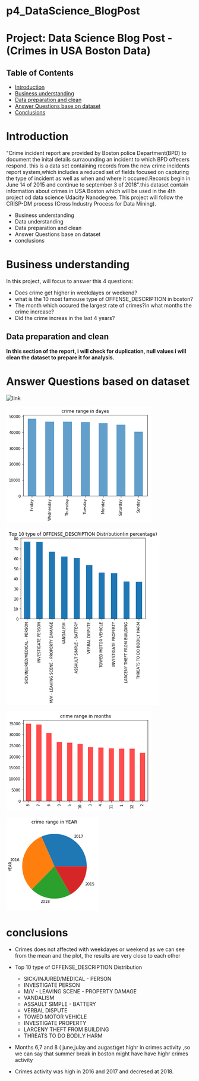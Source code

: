 # p4_DataScience_BlogPost
# Project: Data Science Blog Post - (Crimes in USA Boston Data)

## Table of Contents
<ul>
<li><a href="#intro">Introduction</a></li>
  <li><a href="#Business understanding">Business understanding</a></li>
<li><a href="#Data preparation and clean">Data preparation and clean</a></li>
<li><a href="#Answer Questions base on dataset">Answer Questions base on dataset</a></li>
<li><a href="#conclusions">Conclusions</a></li>
</ul>

<a id='intro'></a>

# Introduction
"Crime incident report are provided by Boston police Department(BPD) to document the inital details surraounding an incident to which BPD offecers respond. this is a data set containing records from the new crime incidents report system,which includes a reduced set of fields focused on capturing the type of incident as well as  when and where it occured.Records  begin in June 14  of 2015 and continue to september 3 of 2018".this dataset contain information about crimes in USA Boston which will be used  in the 4th project od data science Udacity Nanodegree.
This project will follow the CRISP-DM process (Cross Industry Process for Data Mining).

- Business understanding
- Data understanding
- Data preparation and clean
- Answer Questions base on dataset 
- conclusions
<a id='Business understanding'></a>

# Business understanding

In this project, will focus to answer this 4 questions:

- Does crime get higher in weekdayes or weekend?
- what is the 10 most famouse type of OFFENSE_DESCRIPTION in boston?
- The month which occured the largest rate of crimes?in what months the crime increase?
- Did the crime increas in the last 4 years?
<a id='Data preparation and clean'></a>
## Data preparation and clean

**In this section of the report, i will check for duplication, null values i will clean the dataset to prepare it for analysis.**
<a id='Answer Questions base on dataset'></a>
# Answer Questions based on dataset 
![link](https://medium.com/@albishiareej/project-data-science-blog-post-crimes-in-usa-boston-data-b1ce019b5802)

![](images/crime%20range%20in%20days.png)

![](images/Top%2010%20type%20of%20OFFENSE_DESCRIPTION%20Distribution.png)

![](images/crime%20range%20in%20months.png)

![](images/Crime%20range%20in%20YEAR.png)

<a id='conclusions '></a>

# conclusions 

- Crimes does not affected with weekdayes or weekend as we can see from the mean and the plot, the results are very close to each other
- Top 10 type of OFFENSE_DESCRIPTION Distribution
  - SICK/INJURED/MEDICAL - PERSON           
  - INVESTIGATE PERSON                      
  - M/V - LEAVING SCENE - PROPERTY DAMAGE    
  - VANDALISM                                
  - ASSAULT SIMPLE - BATTERY                 
  - VERBAL DISPUTE                           
  - TOWED MOTOR VEHICLE                      
  - INVESTIGATE PROPERTY                    
  - LARCENY THEFT FROM BUILDING               
  - THREATS TO DO BODILY HARM    

-  Months 6,7 and 8 ( june,julay and augast)get highr in crimes activity ,so we can say that summer break in boston might have have highr crimes activity
- Crimes activity was high in 2016 and 2017 and decresed at 2018.
